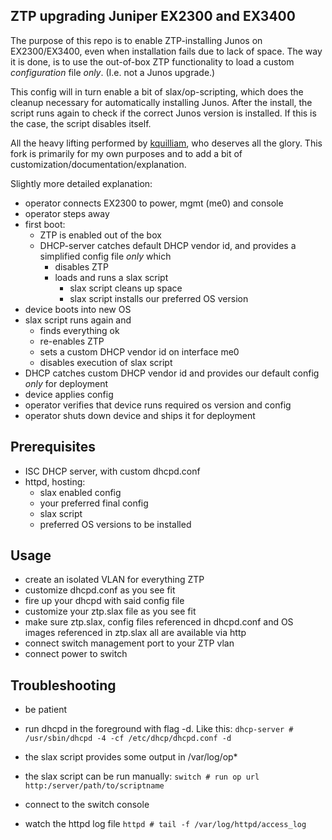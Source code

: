 ## ZTP upgrading Juniper EX2300 and EX3400 

The purpose of this repo is to enable ZTP-installing Junos on EX2300/EX3400, even when installation fails due to lack of space.
The way it is done, is to use the out-of-box ZTP functionality to load a custom *configuration* file *only*. (I.e. not a Junos upgrade.) 

This config will in turn enable a bit of slax/op-scripting, which does the cleanup necessary for automatically installing Junos. After the install, the script runs again to check if the correct Junos version is installed. If this is the case, the script disables itself.

All the heavy lifting performed by [kquilliam](https://github.com/kquilliam/juniper-ztp), who deserves all the glory. This fork is primarily for my own purposes and to add a bit of customization/documentation/explanation.


Slightly more detailed explanation:

* operator connects EX2300 to power, mgmt (me0) and console
* operator steps away
* first boot:
  * ZTP is enabled out of the box
  * DHCP-server catches default DHCP vendor id, and provides a simplified config file *only* which 
    * disables ZTP
    * loads and runs a slax script
      * slax script cleans up space
      * slax script installs our preferred OS version
* device boots into new OS
* slax script runs again and
  * finds everything ok
  * re-enables ZTP
  * sets a custom DHCP vendor id on interface me0
  * disables execution of slax script
* DHCP catches custom DHCP vendor id and provides our default config *only* for deployment
* device applies config
* operator verifies that device runs required os version and config
* operator shuts down device and ships it for deployment



## Prerequisites

* ISC DHCP server, with custom dhcpd.conf
* httpd, hosting:
  * slax enabled config
  * your preferred final config
  * slax script
  * preferred OS versions to be installed


## Usage

* create an isolated VLAN for everything ZTP
* customize dhcpd.conf as you see fit
* fire up your dhcpd with said config file
* customize your ztp.slax file as you see fit
* make sure ztp.slax, config files referenced in dhcpd.conf and OS images referenced in ztp.slax all are available via http
* connect switch management port to your ZTP vlan
* connect power to switch


## Troubleshooting

* be patient

* run dhcpd in the foreground with flag -d. Like this:
```dhcp-server # /usr/sbin/dhcpd -4 -cf /etc/dhcp/dhcpd.conf -d```
* the slax script provides some output in /var/log/op*
* the slax script can be run manually:
```switch # run op url http:/server/path/to/scriptname```
* connect to the switch console
* watch the httpd log file
 ```httpd # tail -f /var/log/httpd/access_log```
